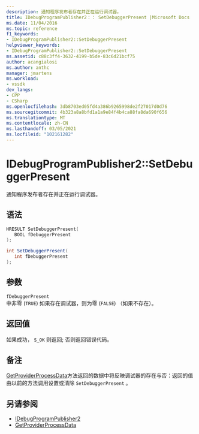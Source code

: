 ```yaml
---
description: 通知程序发布者存在并正在运行调试器。
title: IDebugProgramPublisher2：： SetDebuggerPresent |Microsoft Docs
ms.date: 11/04/2016
ms.topic: reference
f1_keywords:
- IDebugProgramPublisher2::SetDebuggerPresent
helpviewer_keywords:
- IDebugProgramPublisher2::SetDebuggerPresent
ms.assetid: c88c3ff4-3632-4199-b5de-83c6d21bcf75
author: acangialosi
ms.author: anthc
manager: jmartens
ms.workload:
- vssdk
dev_langs:
- CPP
- CSharp
ms.openlocfilehash: 3db8703ed05fd4a386b9265998de2f27017d0d76
ms.sourcegitcommit: 4b323a8a8bfd1a1a9e84f4b4ca88fa8da690f656
ms.translationtype: MT
ms.contentlocale: zh-CN
ms.lasthandoff: 03/05/2021
ms.locfileid: "102161282"
---
```

# <a name="idebugprogrampublisher2setdebuggerpresent"></a>IDebugProgramPublisher2::SetDebuggerPresent
通知程序发布者存在并正在运行调试器。

## <a name="syntax"></a>语法

```cpp
HRESULT SetDebuggerPresent(
   BOOL fDebuggerPresent
);
```

```csharp
int SetDebuggerPresent(
   int fDebuggerPresent
);
```

## <a name="parameters"></a>参数
`fDebuggerPresent`\
中非零 (`TRUE`) 如果存在调试器，则为零 (`FALSE`) （如果不存在）。

## <a name="return-value"></a>返回值
 如果成功， `S_OK` 则返回; 否则返回错误代码。

## <a name="remarks"></a>备注
 [GetProviderProcessData](../../../extensibility/debugger/reference/idebugprogramprovider2-getproviderprocessdata.md)方法返回的数据中将反映调试器的存在与否：返回的值由以前的方法调用设置或清除 `SetDebuggerPresent` 。

## <a name="see-also"></a>另请参阅
- [IDebugProgramPublisher2](../../../extensibility/debugger/reference/idebugprogrampublisher2.md)
- [GetProviderProcessData](../../../extensibility/debugger/reference/idebugprogramprovider2-getproviderprocessdata.md)
